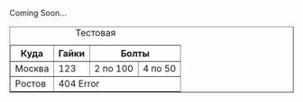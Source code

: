 Coming Soon...
<html>
<head>
</head>
<body>
<table border="1">
<Caption> Тестовая </Caption>
<tr>
  <th>Куда</th> <th>Гайки</th> <th colspan= "3">Болты</th>
</tr>
<tr>
  <td>Москва</td> <td>123</td> <td>2 по 100</td> <td>4 по 50</td>

</tr>
<tr>
<td>Ростов</td> <td colspan="4">404 Error</td>
</tr>
</body>
</html>
